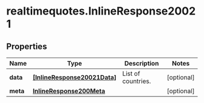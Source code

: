 # realtimequotes.InlineResponse20021

## Properties

Name | Type | Description | Notes
------------ | ------------- | ------------- | -------------
**data** | [**[InlineResponse20021Data]**](InlineResponse20021Data.md) | List of countries. | [optional] 
**meta** | [**InlineResponse200Meta**](InlineResponse200Meta.md) |  | [optional] 


